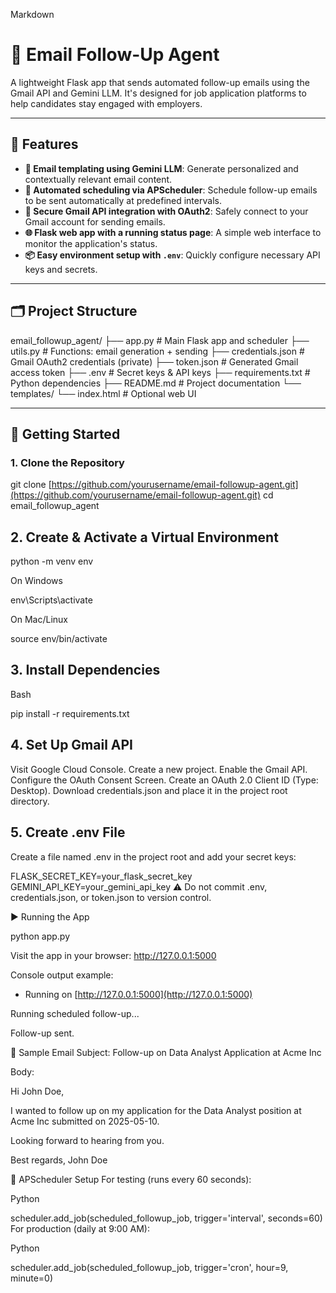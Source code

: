 Markdown

# 📧 Email Follow-Up Agent

A lightweight Flask app that sends automated follow-up emails using the Gmail API and Gemini LLM. It's designed for job application platforms to help candidates stay engaged with employers.

---

## 🔧 Features

* **🧠 Email templating using Gemini LLM**: Generate personalized and contextually relevant email content.
* **📅 Automated scheduling via APScheduler**: Schedule follow-up emails to be sent automatically at predefined intervals.
* **🔐 Secure Gmail API integration with OAuth2**: Safely connect to your Gmail account for sending emails.
* **🌐 Flask web app with a running status page**: A simple web interface to monitor the application's status.
* **📦 Easy environment setup with `.env`**: Quickly configure necessary API keys and secrets.

---

## 🗂️ Project Structure

email_followup_agent/
├── app.py # Main Flask app and scheduler
├── utils.py # Functions: email generation + sending
├── credentials.json # Gmail OAuth2 credentials (private)
├── token.json # Generated Gmail access token
├── .env # Secret keys & API keys
├── requirements.txt # Python dependencies
├── README.md # Project documentation
└── templates/
└── index.html # Optional web UI


---

## 🚀 Getting Started

### 1. Clone the Repository


git clone [https://github.com/yourusername/email-followup-agent.git](https://github.com/yourusername/email-followup-agent.git)
cd email_followup_agent

## 2. Create & Activate a Virtual Environment


python -m venv env

On Windows

env\Scripts\activate

On Mac/Linux

source env/bin/activate
## 3. Install Dependencies
Bash

pip install -r requirements.txt
## 4. Set Up Gmail API
Visit Google Cloud Console.
Create a new project.
Enable the Gmail API.
Configure the OAuth Consent Screen.
Create an OAuth 2.0 Client ID (Type: Desktop).
Download credentials.json and place it in the project root directory.
## 5. Create .env File
Create a file named .env in the project root and add your secret keys:

FLASK_SECRET_KEY=your_flask_secret_key
GEMINI_API_KEY=your_gemini_api_key
⚠️ Do not commit .env, credentials.json, or token.json to version control.

▶️ Running the App

python app.py

Visit the app in your browser: http://127.0.0.1:5000

Console output example:

* Running on [http://127.0.0.1:5000](http://127.0.0.1:5000)

Running scheduled follow-up...

Follow-up sent.

📨 Sample Email
Subject:
Follow-up on Data Analyst Application at Acme Inc

Body:

Hi John Doe,

I wanted to follow up on my application for the Data Analyst position at Acme Inc submitted on 2025-05-10.

Looking forward to hearing from you.

Best regards,
John Doe

🔁 APScheduler Setup
For testing (runs every 60 seconds):

Python

scheduler.add_job(scheduled_followup_job, trigger='interval', seconds=60)
For production (daily at 9:00 AM):

Python

scheduler.add_job(scheduled_followup_job, trigger='cron', hour=9, minute=0)
